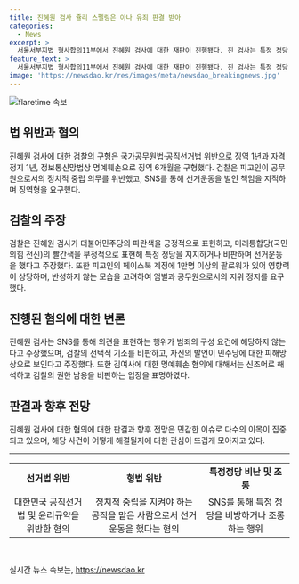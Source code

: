```yaml
---
title: 진혜원 검사 쥴리 스펠링은 아나 유죄 판결 받아
categories:
  - News
excerpt: >
  서울서부지법 형사합의11부에서 진혜원 검사에 대한 재판이 진행됐다. 진 검사는 특정 정당 후보와 윤석열 대통령의 부인인 김건희 여사를 비방하거나 조롱하는 글을 SNS에 올린 혐의로 징역 1년 6개월과 자격정지 1년을 구형받았다. 검찰은 진 검사의 공무원으로서의 정치적 중립 의무를 위반했다고 지적하며, 진 검사는 이를 부인하고 공격적으로 반박했다. 또한 김건희 여사를 명예를 훼손한 혐의도 받고 있다.
feature_text: >
  서울서부지법 형사합의11부에서 진혜원 검사에 대한 재판이 진행됐다. 진 검사는 특정 정당 후보와 윤석열 대통령의 부인인 김건희 여사를 비방하거나 조롱하는 글을 SNS에 올린 혐의로 징역 1년 6개월과 자격정지 1년을 구형받았다. 검찰은 진 검사의 공무원으로서의 정치적 중립 의무를 위반했다고 지적하며, 진 검사는 이를 부인하고 공격적으로 반박했다. 또한 김건희 여사를 명예를 훼손한 혐의도 받고 있다.
image: 'https://newsdao.kr/res/images/meta/newsdao_breakingnews.jpg'
---
```


<p><img src="https://newsdao.kr/res/images/meta/newsdao_breakingnews.jpg" alt="flaretime 속보" /></p>

<h2 data-ke-size="size26">법 위반과 혐의</h2>

<p data-ke-size="size16">진혜원 검사에 대한 검찰의 구형은 국가공무원법·공직선거법 위반으로 징역 1년과 자격정지 1년, 정보통신망법상 명예훼손으로 징역 6개월을 구형했다. 검찰은 피고인이 공무원으로서의 정치적 중립 의무를 위반했고, SNS를 통해 선거운동을 벌인 책임을 지적하며 징역형을 요구했다.</p>

<h2 data-ke-size="size26">검찰의 주장</h2>

<p data-ke-size="size16">검찰은 진혜원 검사가 더불어민주당의 파란색을 긍정적으로 표현하고, 미래통합당(국민의힘 전신)의 빨간색을 부정적으로 표현해 특정 정당을 지지하거나 비판하며 선거운동을 했다고 주장했다. 또한 피고인의 페이스북 계정에 1만명 이상의 팔로워가 있어 영향력이 상당하며, 반성하지 않는 모습을 고려하여 엄벌과 공무원으로서의 지위 정지를 요구했다.</p>

<h2 data-ke-size="size26">진행된 혐의에 대한 변론</h2>

<p data-ke-size="size16">진혜원 검사는 SNS를 통해 의견을 표현하는 행위가 범죄의 구성 요건에 해당하지 않는다고 주장했으며, 검찰의 선택적 기소를 비판하고, 자신의 발언이 민주당에 대한 피해망상으로 보인다고 주장했다. 또한 김여사에 대한 명예훼손 혐의에 대해서는 신조어로 해석하고 검찰의 권한 남용을 비판하는 입장을 표명하였다.</p>

<h2 data-ke-size="size26">판결과 향후 전망</h2>

<p data-ke-size="size16">진혜원 검사에 대한 혐의에 대한 판결과 향후 전망은 민감한 이슈로 다수의 이목이 집중되고 있으며, 해당 사건이 어떻게 해결될지에 대한 관심이 뜨겁게 모아지고 있다.</p>

<hr>

<table>
  <tr>
    <td style="text-align: center; height: 17px;"><b>선거법 위반</b></td>
    <td style="text-align: center; height: 17px;"><b>형법 위반</b></td>
    <td style="text-align: center; height: 17px;"><b>특정정당 비난 및 조롱</b></td>
  </tr>
  <tr>
    <td style="text-align: center;">대한민국 공직선거법 및 윤리규약을 위반한 혐의</td>
    <td style="text-align: center;">정치적 중립을 지켜야 하는 공직을 맡은 사람으로서 선거 운동을 했다는 혐의</td>
    <td style="text-align: center;">SNS를 통해 특정 정당을 비방하거나 조롱하는 행위</td>
  </tr>
</table>

<p data-ke-size="size16">&nbsp;</p>
실시간 뉴스 속보는, <a href="https://newsdao.kr" rel="dofollow">https://newsdao.kr</a>


